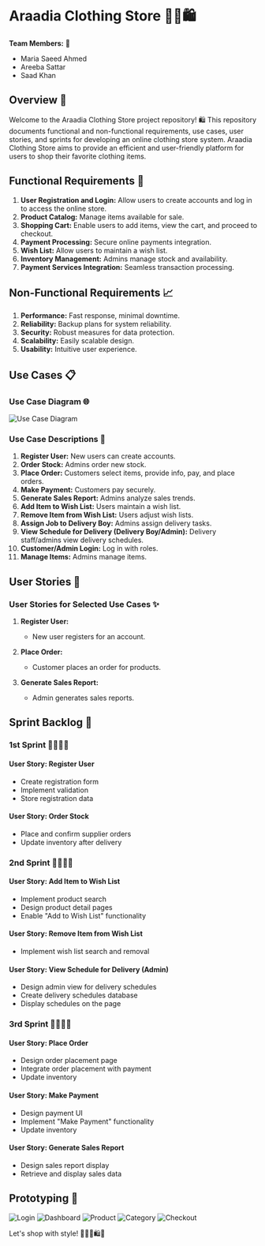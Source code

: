 # Araadia Clothing Store 👗👠🛍️

**Team Members:** 🚀
- Maria Saeed Ahmed 
- Areeba Sattar 
- Saad Khan 

## Overview 🌟

Welcome to the Araadia Clothing Store project repository! 🛍️ This repository documents functional and non-functional requirements, use cases, user stories, and sprints for developing an online clothing store system. Araadia Clothing Store aims to provide an efficient and user-friendly platform for users to shop their favorite clothing items.

## Functional Requirements 🛒

1. **User Registration and Login:** Allow users to create accounts and log in to access the online store.
2. **Product Catalog:** Manage items available for sale.
3. **Shopping Cart:** Enable users to add items, view the cart, and proceed to checkout.
4. **Payment Processing:** Secure online payments integration.
5. **Wish List:** Allow users to maintain a wish list.
6. **Inventory Management:** Admins manage stock and availability.
7. **Payment Services Integration:** Seamless transaction processing.

## Non-Functional Requirements 📈

1. **Performance:** Fast response, minimal downtime.
2. **Reliability:** Backup plans for system reliability.
3. **Security:** Robust measures for data protection.
4. **Scalability:** Easily scalable design.
5. **Usability:** Intuitive user experience.

## Use Cases 📋

### Use Case Diagram 🌐

![Use Case Diagram](use_case_diagram.PNG)

### Use Case Descriptions 📝

1. **Register User:** New users can create accounts.
2. **Order Stock:** Admins order new stock.
3. **Place Order:** Customers select items, provide info, pay, and place orders.
4. **Make Payment:** Customers pay securely.
5. **Generate Sales Report:** Admins analyze sales trends.
6. **Add Item to Wish List:** Users maintain a wish list.
7. **Remove Item from Wish List:** Users adjust wish lists.
8. **Assign Job to Delivery Boy:** Admins assign delivery tasks.
9. **View Schedule for Delivery (Delivery Boy/Admin):** Delivery staff/admins view delivery schedules.
10. **Customer/Admin Login:** Log in with roles.
11. **Manage Items:** Admins manage items.

## User Stories 📖

### User Stories for Selected Use Cases ✨

1. **Register User:**
   - New user registers for an account.

2. **Place Order:**
   - Customer places an order for products.

3. **Generate Sales Report:**
   - Admin generates sales reports.

## Sprint Backlog 🚀

### 1st Sprint 🏃‍♀️🏃‍♂️

#### User Story: Register User
- Create registration form
- Implement validation
- Store registration data

#### User Story: Order Stock
- Place and confirm supplier orders
- Update inventory after delivery

### 2nd Sprint 🏃‍♀️🏃‍♂️

#### User Story: Add Item to Wish List
- Implement product search
- Design product detail pages
- Enable "Add to Wish List" functionality

#### User Story: Remove Item from Wish List
- Implement wish list search and removal

#### User Story: View Schedule for Delivery (Admin)
- Design admin view for delivery schedules
- Create delivery schedules database
- Display schedules on the page

### 3rd Sprint 🏃‍♀️🏃‍♂️

#### User Story: Place Order
- Design order placement page
- Integrate order placement with payment
- Update inventory

#### User Story: Make Payment
- Design payment UI
- Implement "Make Payment" functionality
- Update inventory

#### User Story: Generate Sales Report
- Design sales report display
- Retrieve and display sales data

## Prototyping 🎨

![Login](login.PNG)
![Dashboard](dashboard.PNG)
![Product](product.PNG)
![Category](category.PNG)
![Checkout](checkout.PNG)

Let's shop with style! 💃👠👜🛍️👗

